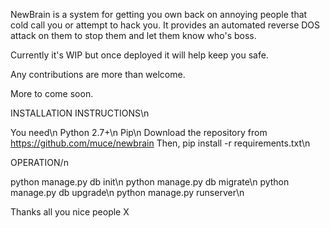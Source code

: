NewBrain is a system for getting you own back on annoying people that cold call you or attempt to hack you.
It provides an automated reverse DOS attack on them to stop them and let them know who's boss.

Currently it's WIP but once deployed it will help keep you safe.

Any contributions are more than welcome.

More to come soon.

INSTALLATION INSTRUCTIONS\n

You need\n
Python 2.7+\n
Pip\n
Download the repository from https://github.com/muce/newbrain
Then, pip install -r requirements.txt\n


OPERATION/n

python manage.py db init\n
python manage.py db migrate\n
python manage.py db upgrade\n
python manage.py runserver\n


Thanks all you nice people X
